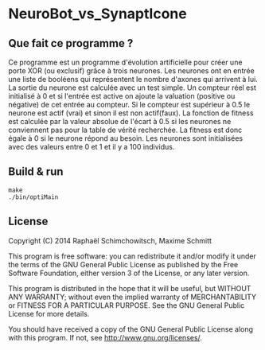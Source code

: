 NeuroBot_vs_SynaptIcone
=======================

Que fait ce programme ?
-----------------------

Ce programme est un programme d'évolution artificielle pour créer une porte XOR (ou exclusif)
grâce à trois neurones. Les neurones ont en entrée une liste de booléens qui représentent
le nombre d'axones qui arrivent à lui. La sortie du neurone est calculée avec un test simple.
Un compteur réel est initialisé à 0 et si l'entrée est active on ajoute la valuation
(positive ou négative) de cet entrée au compteur. Si le compteur est supérieur à 0.5 le neurone
est actif (vrai) et sinon il est non actif(faux).
La fonction de fitness est calculée par la valeur absolue de l'écart à 0.5 si les neurones ne conviennent
pas pour la table de vérité recherchée. La fitness est donc égale à 0 si le neurone répond au besoin.
Les neurones sont initialisées avec des valeurs entre 0 et 1 et il y a 100 individus.

Build & run
-----------

    make
    ./bin/optiMain

License
-------

Copyright (C) 2014  Raphaël Schimchowitsch, Maxime Schmitt

This program is free software: you can redistribute it and/or modify
it under the terms of the GNU General Public License as published by
the Free Software Foundation, either version 3 of the License, or
any later version.

This program is distributed in the hope that it will be useful,
but WITHOUT ANY WARRANTY; without even the implied warranty of
MERCHANTABILITY or FITNESS FOR A PARTICULAR PURPOSE.  See the
GNU General Public License for more details.

You should have received a copy of the GNU General Public License
along with this program.  If not, see <http://www.gnu.org/licenses/>.
